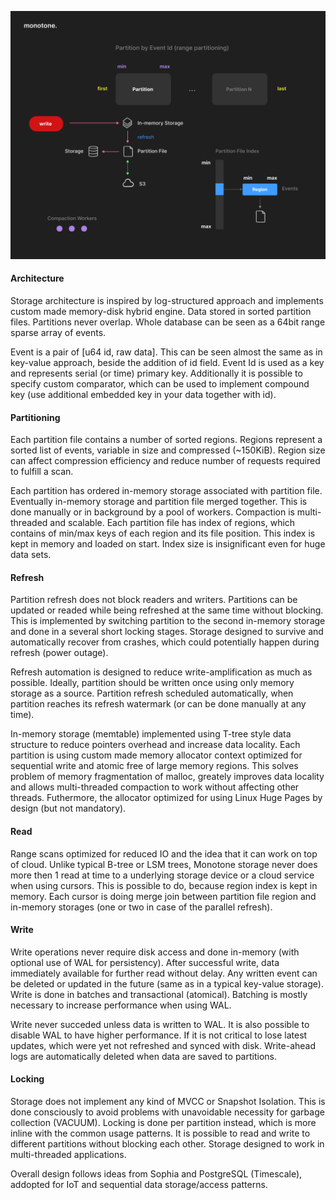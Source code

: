 ![image description](.github/architecture.png)

#### Architecture

Storage architecture is inspired by log-structured approach and implements custom made memory-disk hybrid engine.
Data stored in sorted partition files. Partitions never overlap. Whole database can be seen as a 64bit range sparse array of events.

Event is a pair of [u64 id, raw data]. This can be seen almost the same as in key-value approach, beside the addition of id field.
Event Id is used as a key and represents serial (or time) primary key. Additionally it is possible to specify custom comparator, which
can be used to implement compound key (use additional embedded key in your data together with id).

#### Partitioning

Each partition file contains a number of sorted regions. Regions represent a sorted list of events, variable in size and compressed (~150KiB).
Region size can affect compression efficiency and reduce number of requests required to fulfill a scan.

Each partition has ordered in-memory storage associated with partition file. Eventually in-memory storage
and partition file merged together. This is done manually or in background by a pool of workers.
Compaction is multi-threaded and scalable. Each partition file has index of regions, which contains of min/max keys of each region
and its file position. This index is kept in memory and loaded on start. Index size is insignificant even for huge data sets.

#### Refresh

Partition refresh does not block readers and writers. Partitions can be updated or readed while being refreshed at the same time without
blocking. This is implemented by switching partition to the second in-memory storage and done in a several short locking stages.
Storage designed to survive and automatically recover from crashes, which could potentially happen during
refresh (power outage).

Refresh automation is designed to reduce write-amplification as much as possible. Ideally, partition should
be written once using only memory storage as a source. Partition refresh scheduled automatically, when partition reaches its
refresh watermark (or can be done manually at any time).

In-memory storage (memtable) implemented using T-tree style data structure to reduce pointers overhead and increase data locality.
Each partition is using custom made memory allocator context optimized for sequential write and atomic free of large memory regions. 
This solves problem of memory fragmentation of malloc, greately improves data locality and allows multi-threaded compaction to work
without affecting other threads. Futhermore, the allocator optimized for using Linux Huge Pages by design (but not mandatory).

#### Read

Range scans optimized for reduced IO and the idea that it can work on top of cloud. Unlike typical B-tree or LSM trees, Monotone storage never
does more then 1 read at time to a underlying storage device or a cloud service when using cursors. This is possible to do, because region
index is kept in memory.
Each cursor is doing merge join between partition file region and in-memory storages
(one or two in case of the parallel refresh).

#### Write

Write operations never require disk access and done in-memory (with optional use of WAL for persistency).
After successful write, data immediately available for further read without delay. Any written event can be deleted or updated in the future (same as in a typical key-value storage).
Write is done in batches and transactional (atomical). Batching is mostly necessary to increase performance when using WAL.

Write never succeded unless data is written to WAL. It is also possible to disable WAL to have higher performance. If it is not critical to lose latest updates,
which were yet not refreshed and synced with disk. Write-ahead logs are automatically deleted when data are saved to partitions.

#### Locking

Storage does not implement any kind of MVCC or Snapshot Isolation. This is done consciously to avoid problems with unavoidable
necessity for garbage collection (VACUUM). Locking is done per partition instead, which is more inline with the common usage patterns.
It is possible to read and write to different partitions without blocking each other.
Storage designed to work in multi-threaded applications.

Overall design follows ideas from Sophia and PostgreSQL (Timescale), addopted for IoT and sequential data
storage/access patterns. 
